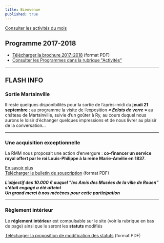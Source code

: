 ```yaml
---
title: Bienvenue
published: true
---
```


<p><a href="/pages/activites-du-mois.html" class="bouton">Consulter les activités du mois</a></p>  

## Programme 2017-2018

- [Télécharger la brochure 2017-2018](/fichiers/brochure-2017-2018.pdf) (format PDF)
- [Consulter les Programmes dans la rubrique "Activités"](/pages/activites.html)

---

## FLASH INFO  
### Sortie Martainville


Il reste quelques disponibilités pour la sortie de l’après-midi du **jeudi 21 septembre** : au programme la visite de l’exposition _**« Eclats de verre »**_ au château de Martainville, suivie d’un goûter à Ry, au cours duquel nous aurons le loisir d’échanger quelques impressions et de nous livrer au plaisir de la conversation…

---

### Une acquisition exceptionnelle

La RMM nous proposait une action d’envergure : **co-financer un service royal offert par le roi Louis-Philippe à la reine Marie-Amélie en 1837**.  



[En savoir plus](/pages/acquisition-2017.html)  
[Télécharger le bulletin de souscription](/fichiers/170510-acquisition-service-a-the.pdf) (format PDF)  

_**L'objectif des 10.000 € auquel "les Amis des Musées de la ville de Rouen" s'était engagé a été atteint  
Un grand merci à nos mécènes pour cette participation**_


---

### Règlement intérieur

Le **réglement intérieur** est compulsable sur le site (voir la rubrique en bas de page) ainsi que le seront les **statuts** modifiés

[Télécharger la proposition de modification des statuts](/fichiers/161115-proposition-de-modifications-des-statuts.pdf) (format PDF)
